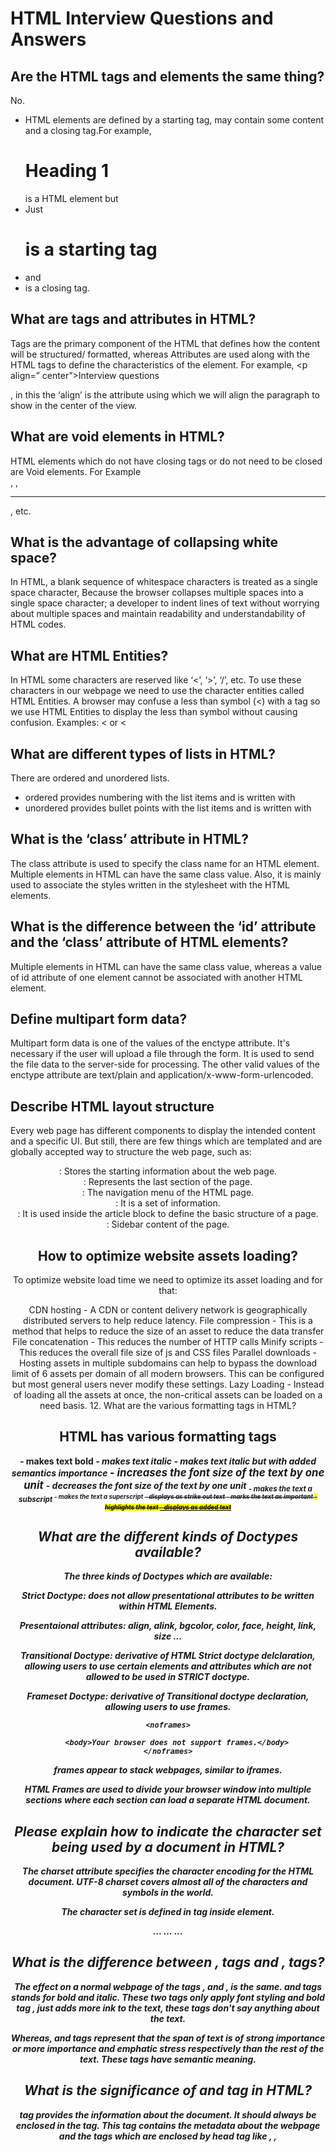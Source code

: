 # HTML Interview Questions and Answers

## Are the HTML tags and elements the same thing?

No.

-   HTML elements are defined by a starting tag, may contain some content and a closing tag.For example, <h1>Heading 1</h1> is a HTML element but
-   Just <h1> is a starting tag
-   and
-   </h1> is a closing tag.

## What are tags and attributes in HTML?

Tags are the primary component of the HTML that defines how the content will be structured/ formatted, whereas Attributes are used along with the HTML tags to define the characteristics of the element. For example, <p align=” center”>Interview questions</p>, in this the ‘align’ is the attribute using which we will align the paragraph to show in the center of the view.

## What are void elements in HTML?

HTML elements which do not have closing tags or do not need to be closed are Void elements. For Example <br />, <img />, <hr />, etc.

## What is the advantage of collapsing white space?

In HTML, a blank sequence of whitespace characters is treated as a single space character, Because the browser collapses multiple spaces into a single space character; a developer to indent lines of text without worrying about multiple spaces and maintain readability and understandability of HTML codes.

## What are HTML Entities?

In HTML some characters are reserved like ‘<’, ‘>’, ‘/’, etc. To use these characters in our webpage we need to use the character entities called HTML Entities.
A browser may confuse a less than symbol (<) with a tag so we use HTML Entities to display the less than symbol without causing confusion.
Examples: &lt; or &#60;

## What are different types of lists in HTML?

There are ordered and unordered lists.

-   ordered provides numbering with the list items and is written with <ol></ol>
-   unordered provides bullet points with the list items and is written with <ul></ul>

## What is the ‘class’ attribute in HTML?

The class attribute is used to specify the class name for an HTML element. Multiple elements in HTML can have the same class value. Also, it is mainly used to associate the styles written in the stylesheet with the HTML elements.

## What is the difference between the ‘id’ attribute and the ‘class’ attribute of HTML elements?

Multiple elements in HTML can have the same class value, whereas a value of id attribute of one element cannot be associated with another HTML element.

## Define multipart form data?

Multipart form data is one of the values of the enctype attribute. It's necessary if the user will upload a file through the form. It is used to send the file data to the server-side for processing. The other valid values of the enctype attribute are text/plain and application/x-www-form-urlencoded.

## Describe HTML layout structure

Every web page has different components to display the intended content and a specific UI. But still, there are few things which are templated and are globally accepted way to structure the web page, such as:

<header>: Stores the starting information about the web page.
<footer>: Represents the last section of the page.
<nav>: The navigation menu of the HTML page.
<article>: It is a set of information.
<section>: It is used inside the article block to define the basic structure of a page.
<aside>: Sidebar content of the page.

## How to optimize website assets loading?

To optimize website load time we need to optimize its asset loading and for that:

CDN hosting - A CDN or content delivery network is geographically distributed servers to help reduce latency.
File compression - This is a method that helps to reduce the size of an asset to reduce the data transfer
File concatenation - This reduces the number of HTTP calls
Minify scripts - This reduces the overall file size of js and CSS files
Parallel downloads - Hosting assets in multiple subdomains can help to bypass the download limit of 6 assets per domain of all modern browsers. This can be configured but most general users never modify these settings.
Lazy Loading - Instead of loading all the assets at once, the non-critical assets can be loaded on a need basis. 12. What are the various formatting tags in HTML?

## HTML has various formatting tags

<b> - makes text bold
<i> - makes text italic
<em> - makes text italic but with added semantics importance
<big> - increases the font size of the text by one unit
<small> - decreases the font size of the text by one unit
<sub> - makes the text a subscript
<sup> - makes the text a superscript
<del> - displays as strike out text
<strong> - marks the text as important
<mark> - highlights the text
<ins> - displays as added text

## What are the different kinds of Doctypes available?

The three kinds of Doctypes which are available:

Strict Doctype: does not allow presentational attributes to be written within HTML Elements.

Presentaional attributes: align, alink, bgcolor, color, face, height, link, size ...

Transitional Doctype: derivative of HTML Strict doctype delclaration, allowing users to use certain elements and attributes which are not allowed to be used in STRICT doctype.

Frameset Doctype: derivative of Transitional doctype declaration, allowing users to use frames.

<frameset rows="10%,80%,10%">
    <frame name="top" src="https://www.tutorialspoint.com/html/top_frame.htm" />
    <frame name="main" src="https://www.tutorialspoint.com/html/main_frame.htm" />
    <frame name="bottom" src="https://www.tutorialspoint.com/html/bottom_frame.htm" />

    <noframes>

        <body>Your browser does not support frames.</body>
    </noframes>

</frameset>

frames appear to stack webpages, similar to iframes.

HTML Frames are used to divide your browser window into multiple sections where each section can load a separate HTML document.

## Please explain how to indicate the character set being used by a document in HTML?

The charset attribute specifies the character encoding for the HTML document.
UTF-8 charset covers almost all of the characters and symbols in the world.

The character set is defined in <meta> tag inside <head> element.

<!DOCTYPE html>
<html>
 <head>
   <meta charset="UTF-8">
   ...
   ...
 </head>
 ...
</html>

## What is the difference between <strong>, <b> tags and <em>, <i> tags?

The effect on a normal webpage of the tags <strong>, <b> and <em>, <i> is the same. <b> and <i> tags stands for bold and italic. These two tags only apply font styling and bold tag <b>, just adds more ink to the text, these tags don't say anything about the text.

Whereas, <strong> and <em> tags represent that the span of text is of strong importance or more importance and emphatic stress respectively than the rest of the text. These tags have semantic meaning.

## What is the significance of <head> and <body> tag in HTML?

<head> tag provides the information about the document. It should always be enclosed in the <html> tag. This tag contains the metadata about the webpage and the tags which are enclosed by head tag like <link>, <meta>, <style>, <script>, etc. are not displayed on the web page. Also, there can be only 1 <head> tag in the entire Html document and will always be before the <body> tag.

<body> tag defines the body of the HTML document. It should always be enclosed in the <html> tag. All the contents which needs to be displayed on the web page like images, text, audio, video, contents, using elements like <p>, <img>, <audio>, <heading>, <video>, <div>, etc. will always be enclosed by the <body> tag. Also, there can be only 1 body element in an HTML document and will always be after the <head> tag.

## Can we display a web page inside a web page or Is nesting of webpages possible?

Yes, we can display a web page inside another HTML web page. HTML provides a tag <iframe> using which we can achieve this functionality.

<iframe src=”url of the web page to embed” />

## How is Cell Padding different from Cell Spacing?

Cell Spacing (similar to margin) is the space or gap between two consecutive cells. Whereas, Cell Padding is the space or gap between the text/ content of the cell and the edge/ border of the cell.

## How can we club two or more rows or columns into a single row or column in an HTML table?

HTML provides two table attributes “rowspan” and “colspan” to make a cell span to multiple rows and columns respectively.

Example: rowspan="2";

## Is it possible to change an inline element into a block level element?

Yes, it is possible using the “display” property with its value as “block”, to change the inline element into a block-level element.

## In how many ways can we position an HTML element? Or what are the permissible values of the position attribute?

There are mainly 7 values of position attribute that can be used to position an HTML element:

### static

Default value. Here the element is positioned according to the normal flow of the document.

### absolute

Here the element is positioned relative to its parent element. The final position is determined by the values of left, right, top, bottom.

### fixed

This is similar to absolute except here the elements are positioned relative to the <html> element.

### relative

Here the element is positioned according to the normal flow of the document and positioned relative to its original/ normal position.

### initial

This resets the property to its default value.

### inherit

Here the element inherits or takes the property of its parent.

### sticky

A sticky element toggles between relative and fixed, depedning on the scroll position. It is positioned relative until a given offset position is met in the viewport - then it "sticks" in place.

## In how many ways you can display HTML elements?

### inline

Using this we can display any block-level element as an inline element. The height and width attribute values of the element will not affect.

### block

using this, we can display any inline element as a block-level element.

### inline-block

This property is similar to inline, except by using the display as inline-block, we can actually format the element using height and width values.

### flex

It displays the container and element as a flexible structure. It follows flexbox property.

### inline-flex

It displays the flex container as an inline element while its content follows the flexbox properties.

### grid

It displays the HTML elements as a grid container.

### none

Using this property we can hide the HTML element.

## Below are some of the display types which are rarely used

table
inline-table
table-cell
table-column
table-row
inline-grid
list-item
inherit
initial

## What is the difference between “display: none” and “visibility: hidden”, when used as attributes to the HTML element.

-   “visibility: hidden” for an HTML element then that element will be hidden from the webpage but still takes up space.
-   “display: none” attribute for an HTML element then the element will be hidden, and also it won’t take up any space on the webpage.

## How to specify the link in HTML and explain the target attribute?

HTML provides a hyperlink - <a> tag to specify the links in a webpage. The ‘href’ attribute is used to specify the link and the ‘target’ attribute is used to specify, where do we want to open the linked document. The ‘target’ attribute can have the following values:

\_self: This is a default value. It opens the document in the same window or tab as it was clicked.
\_blank: It opens the document in a new window or tab.
\_parent: It opens the document in a parent frame.
\_top: It opens the document in a full-body window. 25. In how many ways can we specify the CSS styles for the HTML element?
There are three ways in which we can specify the styles for HTML elements:

### Inline

Here we use the ‘style’ attribute inside the HTML element.

### Internal

Here we use the <style> tag inside the <head> tag. To apply the style we bind the elements using ‘id’ or ‘class’ attributes.

### External

Here we use the <link> tag inside <head> tag to reference the CSS file into our HTML code. Again the binding between elements and styles is done using ‘id’ or ‘class’ attributes.

## Difference between link tag <link> and anchor tag <a>?

The anchor tag <a> is used to create a hyperlink to another webpage or to a certain part of the webpage and these links are clickable, whereas, link tag <link> defines a link between a document and an external resource and these are not clickable.

## How to include javascript code in HTML?

HTML provides a <script> tag using which we can run the javascript code and make our HTML page more dynamic.

<!DOCTYPE html>
<html>
   <body>
    <h1>
          <span>This is a demo for </span>
          <u><span id="demo"></span></u>
   </h1>
   <script>
       document.getElementById("demo").innerHTML = "script Tag"
   </script>
   </body>
</html>

## When to use scripts in the head and when to use scripts in the body?

If the scripts contain some event-triggered functions or jquery library then we should use them in the head section. If the script writes the content on the page or is not inside a function then it should be placed inside the body section at the bottom. In short, follow below three points:

Place library scripts or event scripts in the head section.
Place normal scripts that do not write anything on the page, in the head section until there is any performance issue.
Place scripts that render something on the web page at the bottom of the body section. 29. What are forms and how to create forms in HTML?
The HTML form is used to collect the user inputs. HTML provides a <form> tag to create forms. To take input from the user we use the <input> tag inside the form so that all collected user data can be sent to the server for processing. There are different input types like ‘button’, ‘checkbox’, ‘number’, ‘text’, ‘password’, ‘submit’ etc.

<form action="/submit_data.php">
   <label>Enter your name: </label>
   <input type="text" name="name" /> 
   <label>Enter Mobile number </label>
   <input type="number" name="mobile_no"/>
   <input type="submit" value="Submit">
</form>

## How to handle events in HTML?

HTML allows event trigger actions in browsers using javascript or JQuery. There are a lot of events like ‘onclick’, ‘ondrag’, ‘onchange’, etc.

<!DOCTYPE html>
<html>
   <body style="padding-top:50px">
       <h3 id="event_demo">0</h3>
       <input type="button" onclick="myFunction()" value="Click Me" />
       <input type="reset" onclick="reset()" value="Reset" />
   </body>
   
   <script>
       function myFunction() {
           var value = document.getElementById("event_demo").innerHTML
           value = parseInt(value) + 1;
           document.getElementById("event_demo").innerHTML = value;
       }
       function reset() {
           document.getElementById("event_demo").innerHTML = 0;
       }
   </script>
</html>

## What are some of the advantages of HTML5 over its previous versions?

Some advantages of HTML5 are:-

-   It has Multimedia Support.
-   It has the capabilities to store offline data using SQL databases and application cache.
-   Javascript can be run in the background.
-   HTML5 also allows users to draw various shapes like rectangles, circles, triangles, etc.
-   Included new Semantic tags and form control tags. 32. How can we include audio or video in a webpage?
-   HTML5 provides two tags: <audio> and <video> tags using which we can add the audio or video directly in the webpage.

## Inline and block elements in HTML5?

### Block

-   Always starts a new line.
-   Takes up full width of the page
-   Browsers add margin before and afer the element.
-   Examples:
<address><article><aside><blockquote><canvas><dd><div><dl><dt><fieldset><figcaption><figure><footer><form><h1>-<h6><header><hr><li><main><nav><noscript><ol><p><pre><section><table><tfoot><ul><video>

### Inline

-   Does not start on a new line.
-   Only takes up as much width as necessary.
-   Examples:
    <a><abbr><acronym><b><bdo><big><br><button><cite><code><dfn><em><i><img><input><kbd><label><map><object><output><q><samp><script><select><small><span><strong><sub><sup><textarea><time><tt><var>

## What is the difference between <figure> tag and <img> tag?

    - <figure> tag specifies the self-contained content, like diagrams, images, code snippets, etc.
    - <figure> tag is used to semantically organize the contents of an image like image, image caption, etc
    - <img> tag is used to embed the picture in the HTML5 document.

## How to specify the metadata in HTML5?

    To specify we can use <meta> tag which is a void tag,i.e., it does not have a closing tag. Some of the attributes used with meta tags are name, content, http-equiv, etc. The below image tells how to specify the metadata.

## Is the <datalist> tag and <select> tag same?

    No. The <datalist> tag and <select> tag are different. In the case of <select> tag a user will have to choose from a list of options, whereas <datalist> when used along with the <input> tag provides a suggestion that the user selects one of the options given or can enter some entirely different value.

## Define Image Map?

    Image Map lets a developer map/link different parts of images with the different web pages. It can be achieved by the <map> tag in HTML5, using which we can link images with clickable areas.

<img src=”image_url” , usemap=”#workspace” />
<map  name=”workspace”>
<area shape=”rect” coords=”34, 44, 270, 350” , href=”xyz.html” />
<area shape=”rect” coords=”10, 120, 250, 360” , href=”xyz.html” />
</map> 38. What are Semantic Elements?
Semantic elements are those which describe the particular meaning to the browser and the developer. Elements like <form>, <table>, <article>, <figure>, etc., are semantic elements.

## Is drag and drop possible using HTML5 and how?

    Yes, in HTML5 we can drag and drop an element. This can be achieved using the drag and drop-related events to be used with the element which we want to drag and drop.

### Why do you think the addition of drag-and-drop functionality in HTML5 is important? How will you make an image draggable in HTML5?

    The drag and drop functionality is a very intuitive way to select local files. This is similar to what most of the OS have copy functionality thus making it very easy for the user to comprehend. Before the native drag and drop API, this was achievable by writing complex Javascript programming or external frameworks like jQuery.

To enable this functionality there is a draggable attribute in the <img> tag and need to set ondrop and ondragover attribute to an eventhandler available in scripts.

<!DOCTYPE HTML>
<html>
 <head>
   <script>
     function allowDrop(ev) {
       ev.preventDefault();
     }
     function drop(ev) {
       ...
     }
   </script>
 </head>
 <body>
   ...
   <div id="div1" ondrop="drop(event)" ondragover="allowDrop(event)" style="border: 1px solid #aaaaaa; width:350px; height: 70px;"></div>
   <br>
   <img id="drag1" src="img_logo.gif" draggable="true" width="336" height="69">
    ...
 </body>
</html>

## Difference between SVG and Canvas HTML5 element?

-   SVG gives better performance with smaller number of objects or larger surface
-   SVG can be modified through script and CSS
-   Canvas gives better performance with smaller surface or larger number of objects
-   Canvas can be modified through script only

## What type of audio files can be played using HTML5?

-   Mp3
-   WAV

## What are the significant goals of the HTML5 specification?

-   Introduction of new element tags to better structure the web page such as <header> tag.
-   Forming a standard in cross-browser behavior and support for different devices and platforms
-   Backward compatible with the older version HTML web pages
-   Introduction of basic interactive elements without the dependency of plugins such as <video> tag instead of the flash plugin.

## Explain the concept of web storage in HTML5

This web storage helps in storing some of the static data in the local storage of the browser so that we do not need to fetch it from the server every time we need it. There is a size limit based on different browsers. This helps in decreasing the load time and a smooth user experience. There are two types of web storage that are used to store data locally in HTML5:

-   Local Storage - This helps in storing data that will be retained even though the user reopens the browser. It is stored for each webapp on different browsers.
-   Session Storage - This is used for one session only. After the user closes the browser this gets deleted. 46. What is Microdata in HTML5?
    It is used to help extract data for site crawlers and search engines. It is basically a group of name-value pairs. The groups are called items, and each name-value pair is a property. Most of the search engines like Google, Microsoft, Yandex, etc follow schema.org vocabulary to extract this microdata.

## What is new about the relationship between the <header> and <h1> tags in HTML5?

    As HTML5 was all about better semantics and arrangements of the tags and elements, the <header> tag specifies the header section of the webpage. Unlike in previous version there was one <h1> element for the entire webpage, now this is the header for one section such as <article> or <section>. According to the HTML5 specification, each <header> element must at least have one <h1> tag.

## Explain HTML5 Graphics.

HTML5 supports two kinds of graphics:

Canvas - It is like drawing on a whitepaper or a blank webpage. We can add different graphic designs on web pages with available methods for drawing various geometrical shapes.

<!DOCTYPE HTML>
<html>
 <head>
 </head>
 <body>
   <canvas width="300" height="100" style="border:2px solid;"></canvas>  
 </body>
</html>
SVG - Scalable Vector Graphics are used mostly for diagrams or icons. It follows the XML format.
<!DOCTYPE html>
<html>
 <body>
   <svg width="400" height="110">
     <rect width="300" height="100" style="fill:#FFF;stroke-width:2;stroke:#000" />
   </svg>
 </body>
</html>
Both of the above examples produce this output and represent two different approaches provided by HTML5 to implement graphical aspects in the webpage.

## Explain new input types provided by HTML5 for forms?

Following are the significant new data types offered by HTML5:

Date - Only select date by using type = "date"
Week - Pick a week by using type = "week"
Month - Only select month by using type = "month"
Time - Only select time by using type = "time".
Datetime - Combination of date and time by using type = "datetime"
Datetime-local - Combination of date and time by using type = "datetime-local." but ignoring the timezone
Color - Accepts multiple colors using type = "color"
Email - Accepts one or more email addresses using type = "email"
Number - Accepts a numerical value with additional checks like min and max using type = "number"
Search - Allows searching queries by inputting text using type = "search"
Tel - Allows different phone numbers by using type = "tel"
Placeholder - To display a short hint in the input fields before entering a value using type = "placeholder"
Range - Accepts a numerical value within a specific range using type = "range"
Url - Accepts a web address using type = "url”

<form>  
        <div>
            <label>Date:</label>
            <input type="date" id="date" />
            <br>
            <label>Week:</label>
            <input type="week" id="week" />
            <br>
            <label>Month:</label>
            <input type="month" id="month" />
            <br>
            <label>Time:</label>
            <input type="time" id="time" />
            <br>
            <label>Datetime:</label>
            <input type="datetime" id="datetime" />
            <br>
            <label>Datetime Local:</label>
            <input type="datetime-local" id="datetime-local" />
            <br>
            <label>Color:</label>
            <input type="color" id="color"/>
            <br>
            <label>Email:</label>
            <input type="email" id="email" placeholder="email address" />
            <br>
            <label>Number:</label>
            <input type="number" id="number" />
            <br>
            <label>Search:</label>
            <input type="search" id="search" />
            <br>
            <label>Phone:</label>
            <input type="tel" id="phone" placeholder="Phone Number" pattern="\d{10}$" />
            <br>
            <label>Range:</label>
            <input type="range" id="range" />
            <br>
            <label>URL:</label>
            <input type="url" id="url"/>
        </div>  
    </form>

## What are the New tags in Media Elements in HTML5?

<audio> - Used for sounds, audio streams, or music, embed audio content without any additional plug-in.
<video> - Used for video streams, embed video content etc.

<source> - Used for multiple media resources in media elements, such as audio, video, etc.
<embed> - Used for an external application or embedded content.
<track> - Used for subtitles in the media elements such as video or audio.
<label>
       Video:
   </label>
    <video width="320" height="240" controls>
        <source src="video.mp4" type="video/mp4">
        <track src="subtitles.vtt" kind="subtitles" srclang="en" label="English">
    </video>
    <br>
    <label>
        Embed:
    </label>
    <embed type="video/webm" src="https://www.youtube.com/embed/MpoE6s2psCw" width="400" height="300">
    <br>
    <label>
        Audio:
    </label>
    <audio controls>
        <source src="audio.mp3" type="audio/mpeg">
    </audio>

## What are Web Workers?

These are added to bring parallelism and async capability. It runs in the background to do the computationally expensive tasks without yielding to make the page responsive. It is achieved by starting a separate thread for such tasks. These are not meant to perform UI operations. There are three types of web workers:

Dedicated Workers - These are workers that are utilized by a single script.
Shared Workers -These are workers that are utilized by multiple scripts running in different windows, IFrames, etc.
Service Workers - These act as proxy servers between web applications, the browser, and the network. Mostly used for push notifications and sync APIs.

<p>Count numbers: <output id="result"></output></p>
<button onclick="startWorker()">Start Worker</button>
<button onclick="stopWorker()">Stop Worker</button>
<script>
var w;
function startWorker() {
 if(typeof(Worker) !== "undefined") {
if(typeof(w) == "undefined") {
  w = new Worker("demo_workers.js");
}
w.onmessage = function(event) {
  document.getElementById("result").innerHTML = event.data;
};
 }
}
function stopWorker() {
 w.terminate();
 w = undefined;
}
</script>

## What are raster images and vector images?

Raster Images - The raster image is defined by the arrangement of pixels in a grid with exactly what color the pixel should be. Few raster file formats include PNG(.png), JPEG(.jpg), etc.
Vector Images - The vector image is defined using algorithms with shape and path definitions that can be used to render the image on-screen written in a similar markup fashion. The file extension is .svg

## How to support SVG in old browsers?

To support old browsers instead of defining the resource of svg in src attribute of <img> tag, it should be defined in srcset attribute and in src the fallback png file should be defined.

<img src="circle.png" alt="circle" srcset="circle.svg">

## What are different approaches to make an image responsive?

Art direction - Using <picture> element the landscape image fully shown in desktop layout can be zoomed in with the main subject in focus for a portrait layout.
<picture>

 <source media="(min-width: 650px)" srcset="img_cup.jpg">
 <img src="img_marsh.jpg" style="width:auto;">
</picture>
Bigger Screen (>650px)

For any other screen

Resolution switching - Instead of zoom and crop the images can be scaled accordingly using vector graphics. Also, this can be further optimized to serve different pixel density screens as well.
For example SVG

<svg width="100" height="100">
 <circle cx="50" cy="50" r="40"
 stroke="green" stroke-width="4" fill="yellow" />
</svg>
